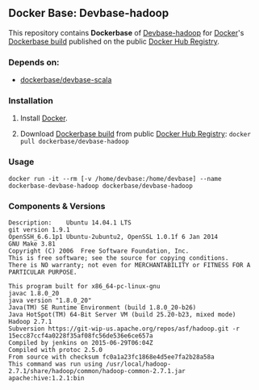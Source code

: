 ## Docker Base: Devbase-hadoop


This repository contains **Dockerbase** of [Devbase-hadoop](http://hadoop.apache.org/) for [Docker](https://www.docker.com/)'s [Dockerbase build](https://registry.hub.docker.com/u/dockerbase/devbase-hadoop/) published on the public [Docker Hub Registry](https://registry.hub.docker.com/).


### Depends on:

* [dockerbase/devbase-scala](https://registry.hub.docker.com/u/dockerbase/devbase-scala)


### Installation

1. Install [Docker](https://docs.docker.com/installation/).

2. Download [Dockerbase build](https://registry.hub.docker.com/u/dockerbase/devbase-hadoop/) from public [Docker Hub Registry](https://registry.hub.docker.com/): `docker pull dockerbase/devbase-hadoop`


### Usage

    docker run -it --rm [-v /home/devbase:/home/devbase] --name dockerbase-devbase-hadoop dockerbase/devbase-hadoop

### Components & Versions

    Description:	Ubuntu 14.04.1 LTS
    git version 1.9.1
    OpenSSH_6.6.1p1 Ubuntu-2ubuntu2, OpenSSL 1.0.1f 6 Jan 2014
    GNU Make 3.81
    Copyright (C) 2006  Free Software Foundation, Inc.
    This is free software; see the source for copying conditions.
    There is NO warranty; not even for MERCHANTABILITY or FITNESS FOR A
    PARTICULAR PURPOSE.
    
    This program built for x86_64-pc-linux-gnu
    javac 1.8.0_20
    java version "1.8.0_20"
    Java(TM) SE Runtime Environment (build 1.8.0_20-b26)
    Java HotSpot(TM) 64-Bit Server VM (build 25.20-b23, mixed mode)
    Hadoop 2.7.1
    Subversion https://git-wip-us.apache.org/repos/asf/hadoop.git -r 15ecc87ccf4a0228f35af08fc56de536e6ce657a
    Compiled by jenkins on 2015-06-29T06:04Z
    Compiled with protoc 2.5.0
    From source with checksum fc0a1a23fc1868e4d5ee7fa2b28a58a
    This command was run using /usr/local/hadoop-2.7.1/share/hadoop/common/hadoop-common-2.7.1.jar
    apache:hive:1.2.1:bin
